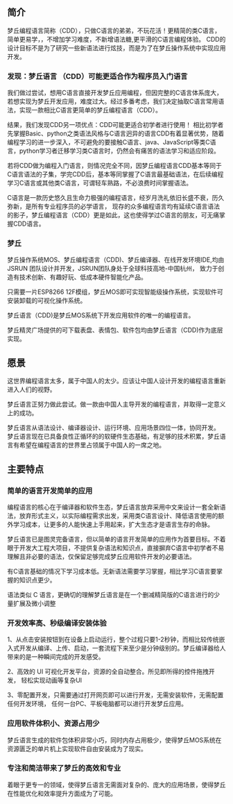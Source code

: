 ## 简介
梦丘编程语言简称（CDD），只做C语言的弟弟，不玩花活！更精简的类C语言，简单更易学，，不增加学习难度，不新增语法糖,更平滑的C语言编程体验。
CDD的设计目标不是为了研究一些新语法进行炫技，而是为了在梦丘操作系统中实现应用开发。
### 发现：梦丘语言 （CDD）可能更适合作为程序员入门语言
我们做过尝试，想用C语言直接开发梦丘应用编程，但因完整的C语言体系庞大， 若想实现为梦丘开发应用，难度过大。经过多番考虑，我们决定抽取C语言常用语法，实现一款相比C语言更简单的梦丘编程语言（CDD）。

结果，我们发现CDD另一项优点：CDD可能更适合初学者进行使用！
相比初学者先掌握Basic、python之类语法风格与C语言迥异的语言CDD有着显著优势，随着编程学习的进一步深入，不可避免的要接触C语言、java、JavaScript等类C语言，python学习者迁移学习类C语言时，仍然会有痛苦的语法学习和适应阶段。

若将CDD做为编程入门语言，则情况完全不同，因梦丘编程语言CDD基本等同于C语言语法的子集，学完CDD后，基本等同掌握了C语言最基础语法，在后续编程学习C语言或其他类C语言，可谓轻车熟路，不必浪费时间掌握语法。


C语言是一款历史悠久且生命力极强的编程语言，经岁月洗礼依旧长盛不衰，历久弥新，是所有专业程序员的必学语言， 现存的众多编程语言均有延续C语言语法的影子，梦丘编程语言（CDD）更是如此，这也使得学过C语言的朋友，可无痛掌握CDD语言。 



### 梦丘
梦丘操作系统MOS、梦丘编程语言（CDD)、梦丘编译器、在线开发环境IDE,均由 JSRUN 团队设计并开发，JSRUN团队身处于全球科技高地-中国杭州， 致力于创造有技术创新、有趣好玩、低成本硬件智能化产品。

只需要一片ESP8266 12F模组，梦丘MOS即可实现智能级操作系统，实现软件可安装卸载的可视化操作系统。

梦丘语言（CDD)是梦丘MOS系统下开发应用软件的唯一的编程语言。

梦丘精灵广场提供的可下载表盘、表情包、软件包均由梦丘语言（CDD)作为底层实现。

## 愿景
这世界编程语言太多，属于中国人的太少。应该让中国人设计开发的编程语言重新进入人们的视野。

梦丘语言正努力做此尝试。做一款由中国人主导开发的编程语言，并取得一定意义上的成功。

梦丘语言从语法设计、编译器设计、运行环境、应用场景四位一体，协同开发。
梦丘语言现在已具备良性正循环的的软硬件生态基础，有足够的技术积累，梦丘语言有希望在编程语言的世界里占领属于中国人的一席之地。


## 主要特点
### 简单的语言开发简单的应用
 
 编程语言的核心在于编译器和软件生态，梦丘语言放弃采用中文来设计一套全新语法，放弃形式主义，以实际编程需求出发，采用类C语言设计、降低语言使用的额外学习成本，让更多的人能快速上手用起来，扩大生态才是语言生存的命脉。

 梦丘语言已是图灵完备语言，但以简单的语言开发简单的应用作为首要目标。不着眼于开发大工程大项目，不提供复杂语法和知识点，直接摒弃C语言中初学者不易理解且非必要的语法，仅保留足够完成梦丘应用软件开发的必要语法。

 有C语言基础的情况下学习成本低。无新语法需要学习掌握，相比学习C语言要掌握的知识点更少。

语法类似 C 语言，更确切的理解梦丘语言是在一个删减精简版的C语言进行的少量扩展及微小调整
### 开发效率高、秒级编译安装体验
1、从点击安装按钮到在设备上启动运行，整个过程只要1-2秒钟，而相比较传统嵌入式开发从编译、上传、启动，一套流程下来至少是分钟级别的。梦丘编译器给人带来的是一种瞬间完成的开发感受。

2、高效的 UI 可视化开发平台，资源的全自动整合。所见即所得的控件拖拽开发，
 轻松实现动画等复杂UI

3、零配置开发，只需要通过打开网页即可以进行开发，无需安装软件，无需配置任何开发环境， 任何一台PC、平板电脑都可以进行开发梦丘应用。 
 
###  应用软件体积小、资源占用少
梦丘语言生成的软件包体积非常小巧，同时内存占用极少，使得梦丘MOS系统在资源匮乏的单片机上实现软件自由安装成为了现实。




### 专注和简洁带来了梦丘的高效和专业

着眼于更专一的领域，使得梦丘语言无需面对复杂的、庞大的应用场景，使得梦丘在性能优化和效率提升方面成为了可能。
